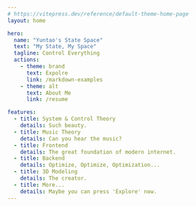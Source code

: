 ```yaml
---
# https://vitepress.dev/reference/default-theme-home-page
layout: home

hero:
  name: "Yuntao's State Space"
  text: "My State, My Space"
  tagline: Control Everything
  actions:
    - theme: brand
      text: Expolre
      link: /markdown-examples
    - theme: alt
      text: About Me
      link: /resume

features:
  - title: System & Control Theory
    details: Such beauty.
  - title: Music Theory
    details: Can you hear the music?
  - title: Frontend
    details: The great foundation of modern internet.
  - title: Backend
    details: Optimize, Optimize, Optimization...
  - title: 3D Modeling
    details: The creator.
  - title: More...
    details: Maybe you can press 'Explore' now.
---
```


